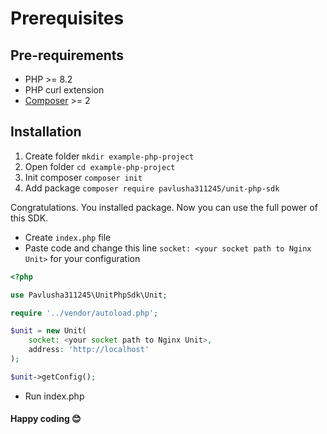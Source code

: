 # Prerequisites

## Pre-requirements

* PHP >= 8.2
* PHP curl extension
* [Composer](https://getcomposer.org/download/) >= 2

## Installation

1. Create folder `mkdir example-php-project`
2. Open folder `cd example-php-project`
3. Init composer `composer init`
4. Add package `composer require pavlusha311245/unit-php-sdk`

Congratulations. You installed package. Now you can use the full power of this SDK.&#x20;

* Create `index.php` file
* Paste code and change this line `socket: <your socket path to Nginx Unit>` for your configuration

```php
<?php

use Pavlusha311245\UnitPhpSdk\Unit;

require '../vendor/autoload.php';

$unit = new Unit(
    socket: <your socket path to Nginx Unit>,
    address: 'http://localhost'
);

$unit->getConfig();
```

* Run index.php

#### Happy coding 😊
